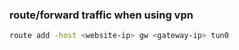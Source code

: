 ### route/forward traffic when using vpn

```bash
route add -host <website-ip> gw <gateway-ip> tun0
```

